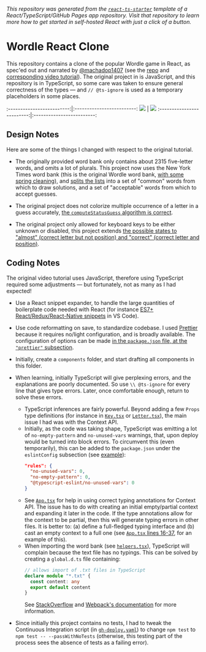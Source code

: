 _This repository was generated from the [`react-ts-starter`](https://github.com/jlumbroso/react-ts-starter) template of a React/TypeScript/GitHub Pages app repository. Visit that repository to learn more how to get started in self-hosted React with just a click of a button._

# Wordle React Clone

This repository contains a clone of the popular Wordle game in React, as spec'ed out and narrated by [@machadop1407](https://github.com/machadop1407) (see the [repo](https://github.com/machadop1407/Wordle-Clone-React/) and [corresponding video tutorial](https://www.youtube.com/watch?v=WDTNwmXUz2c&ab_channel=PedroTech)). The original project in is JavaScript, and this repository is in TypeScript, so some care was taken to ensure general correctness of the types — and `// @ts-ignore` is used as a temporary placeholders in some places.

:-------------------------:|:-------------------------:
![](https://raw.githubusercontent.com/jlumbroso/wordle-react-clone/master/public/screenshot-wordle-v1-a.png) | ![](https://raw.githubusercontent.com/jlumbroso/wordle-react-clone/master/public/screenshot-wordle-v1-a.png)
:-------------------------:|:-------------------------:

## Design Notes

Here are some of the things I changed with respect to the original tutorial.

- The originally provided word bank only contains about 2315 five-letter words, and omits a lot of plurals. This project now uses the New York Times word bank (this is the original Wordle word bank, [with some spring cleaning](https://arstechnica.com/gaming/2022/02/heres-how-the-new-york-times-changed-wordle/)), and [splits the lists](https://github.com/jlumbroso/wordle-react-clone/blob/4b6add69e63412ca5ddae7ed123bbb48f6d2aa06/src/helpers.tsx#L130-L144) into a set of "common" words from which to draw solutions, and a set of "acceptable" words from which to accept guesses.

- The original project does not colorize multiple occurrence of a letter in a guess accurately, [the `computeStatusGuess` algorithm is correct](https://github.com/jlumbroso/wordle-react-clone/blob/b13b0ceed3c9774775c74d5f383f2375ee83e496/src/helpers.tsx#L10-L60).

- The original project only allowed for keyboard keys to be either unknown or disabled, this project extends [the possible states to "almost" (correct letter but not position) and "correct" (correct letter and position)](https://github.com/jlumbroso/wordle-react-clone/blob/b13b0ceed3c9774775c74d5f383f2375ee83e496/src/components/Key.tsx#L24-L47).

## Coding Notes

The original video tutorial uses JavaScript, therefore using TypeScript required some adjustments — but fortunately, not as many as I had expected!

- Use a React snippet expander, to handle the large quantities of boilerplate code needed with React (for instance [ES7+ React/Redux/React-Native snippets](https://marketplace.visualstudio.com/items?itemName=dsznajder.es7-react-js-snippets) in VS Code).

- Use code reformatting on save, to standardize codebase. I used [Prettier](https://marketplace.visualstudio.com/items?itemName=esbenp.prettier-vscode) because it requires no/light configuration, and is broadly available. The configuration of options can be made [in the `package.json` file, at the `"prettier"` subsection](https://github.com/jlumbroso/wordle-react-clone/blob/de34f557f058558fb85916a1291508841f590d69/package.json#L39-L50).

- Initially, create a `components` folder, and start drafting all components in this folder.

- When learning, initially TypeScript will give perplexing errors, and the explanations are poorly documented. So use `\\ @ts-ignore` for every line that gives type errors. Later, once comfortable enough, return to solve these errors.

  - TypeScript inferences are fairly powerful. Beyond adding a few `Props` type definitions (for instance in [`Key.tsx`](https://github.com/jlumbroso/wordle-react-clone/blob/de34f557f058558fb85916a1291508841f590d69/src/components/Key.tsx#L4-L8) or [`Letter.tsx`](https://github.com/jlumbroso/wordle-react-clone/blob/de34f557f058558fb85916a1291508841f590d69/src/components/Letter.tsx#L6-L9)), the main issue I had was with the Context API.
  - Initially, as the code was taking shape, TypeScript was emitting a lot of `no-empty-pattern` and `no-unused-vars` warnings, that, upon deploy would be turned into block errors. To circumvent this (even temporarily), this can be added to the `package.json` under the `eslintConfig` subsection (see [example](https://github.com/jlumbroso/wordle-react-clone/blob/de34f557f058558fb85916a1291508841f590d69/package.json#L33-L37)):
    ```json
    "rules": {
      "no-unused-vars": 0,
      "no-empty-pattern": 0,
      "@typescript-eslint/no-unused-vars": 0
    }
    ```
  - See [`App.tsx`](https://github.com/jlumbroso/wordle-react-clone/blob/de34f557f058558fb85916a1291508841f590d69/src/App.tsx#L16-L37) for help in using correct typing annotations for Context API. The issue has to do with creating an initial empty/partial context and expanding it later in the code. If the type annotations allow for the context to be partial, then this will generate typing errors in other files. It is better to: (a) define a full-fledged typing interface and (b) cast an empty context to a full one (see [`App.tsx` lines 16-37](https://github.com/jlumbroso/wordle-react-clone/blob/de34f557f058558fb85916a1291508841f590d69/src/App.tsx#L16-L37), for an example of this).
  - When importing the word bank (see [`helpers.tsx`](https://github.com/jlumbroso/wordle-react-clone/blob/8857d16e86d87b67eaeca298bc506015e7149b7d/src/helpers.tsx#L1)), TypeScript will complain because the text file has no typings. This can be solved by creating a `global.d.ts` file containing:
    ```typescript
    // allows import of .txt files in TypeScript
    declare module "*.txt" {
      const content: any
      export default content
    }
    ```
    See [StackOverflow](https://stackoverflow.com/a/57156718/408734) and [Webpack's documentation](https://webpack.js.org/guides/typescript/#importing-other-assets) for more information.

- Since initially this project contains no tests, I had to tweak the Continuous Integration script (in [`gh-deploy.yaml`](https://github.com/jlumbroso/wordle-react-clone/blob/de34f557f058558fb85916a1291508841f590d69/.github/workflows/gh-deploy.yaml#L42)) to change `npm test` to `npm test -- --passWithNoTests` (otherwise, this testing part of the process sees the absence of tests as a failing error).
